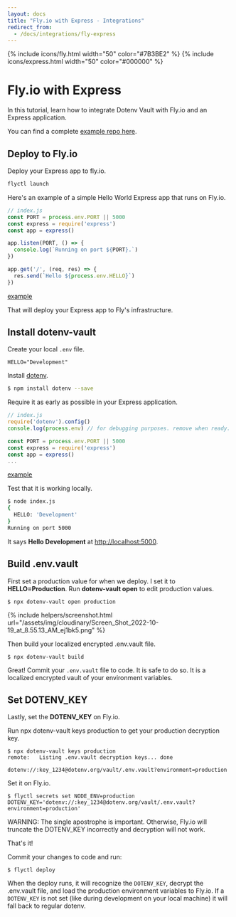 ```yaml
---
layout: docs
title: "Fly.io with Express - Integrations"
redirect_from:
  - /docs/integrations/fly-express
---
```


{% include icons/fly.html width="50" color="#7B3BE2" %}
{% include icons/express.html width="50" color="#000000" %}

# Fly.io with Express

In this tutorial, learn how to integrate Dotenv Vault with Fly.io and an Express application.

You can find a complete [example repo here](https://github.com/dotenv-org/integration-example-fly-express).

## Deploy to Fly.io

Deploy your Express app to fly.io.

```bash
flyctl launch
```

Here's an example of a simple Hello World Express app that runs on Fly.io.

```javascript
// index.js
const PORT = process.env.PORT || 5000
const express = require('express')
const app = express()

app.listen(PORT, () => {
  console.log(`Running on port ${PORT}.`)
})

app.get('/', (req, res) => {
  res.send(`Hello ${process.env.HELLO}`)
})
```
[example](https://github.com/dotenv-org/integration-example-fly-express/blob/master/index.js)

That will deploy your Express app to Fly's infrastructure.

## Install dotenv-vault

Create your local `.env` file.

```
HELLO="Development"
```

Install [dotenv](https://github.com/motdotla/dotenv).

```bash
$ npm install dotenv --save
```

Require it as early as possible in your Express application.

```js
// index.js
require('dotenv').config()
console.log(process.env) // for debugging purposes. remove when ready.

const PORT = process.env.PORT || 5000
const express = require('express')
const app = express()
...
```
[example](https://github.com/dotenv-org/integration-example-fly-express/blob/master/index.js)

Test that it is working locally.

```bash
$ node index.js
{
  HELLO: 'Development'
}
Running on port 5000
```

It says **Hello Development** at [http://localhost:5000](http://localhost:5000).

## Build .env.vault

First set a production value for when we deploy. I set it to **HELLO=Production**. Run **dotenv-vault open** to edit production values.

```
$ npx dotenv-vault open production
```

{% include helpers/screenshot.html url="/assets/img/cloudinary/Screen_Shot_2022-10-19_at_8.55.13_AM_ej1bk5.png" %}

Then build your localized encrypted .env.vault file.

```
$ npx dotenv-vault build
```

Great! Commit your `.env.vault` file to code. It is safe to do so. It is a localized encrypted vault of your environment variables.

## Set DOTENV_KEY

Lastly, set the **DOTENV_KEY** on Fly.io.

Run npx dotenv-vault keys production to get your production decryption key.

```
$ npx dotenv-vault keys production
remote:   Listing .env.vault decryption keys... done

dotenv://:key_1234@dotenv.org/vault/.env.vault?environment=production
```

Set it on Fly.io.

```
$ flyctl secrets set NODE_ENV=production DOTENV_KEY='dotenv://:key_1234@dotenv.org/vault/.env.vault?environment=production'
```

WARNING: The single apostrophe is important. Otherwise, Fly.io will truncate the DOTENV_KEY incorrectly and decryption will not work.

That's it!

Commit your changes to code and run:

```
$ flyctl deploy
```

When the deploy runs, it will recognize the `DOTENV_KEY`, decrypt the .env.vault file, and load the production environment variables to Fly.io. If a `DOTENV_KEY` is not set (like during development on your local machine) it will fall back to regular dotenv.
